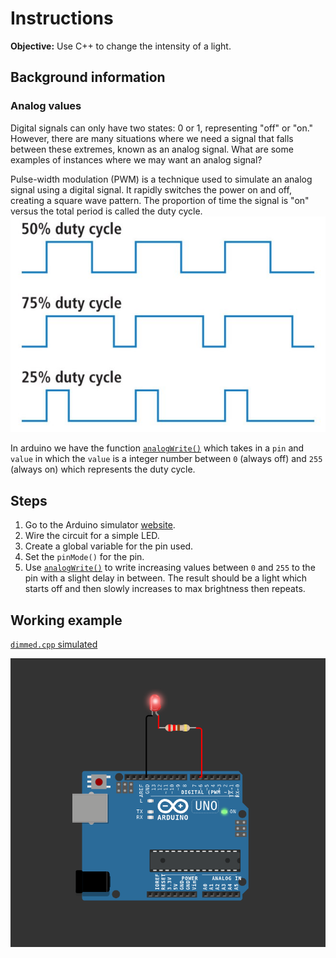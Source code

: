 # Instructions
**Objective:** Use C++ to change the intensity of a light.

## Background information
### Analog values
Digital signals can only have two states: 0 or 1, representing "off" or "on." However, there are many situations where we need a signal that falls between these extremes, known as an analog signal. What are some examples of instances where we may want an analog signal?

Pulse-width modulation (PWM)  is a technique used to simulate an analog signal using a digital signal. It rapidly switches the power on and off, creating a square wave pattern. The proportion of time the signal is "on" versus the total period is called the duty cycle.
![Hardware](/assets/img/duty_cycle.JPG)

In arduino we have the function [`analogWrite()`](https://docs.arduino.cc/language-reference/en/functions/analog-io/analogWrite/#notes-and-warnings) which takes in a `pin` and `value` in which the `value` is a integer number between `0` (always off) and `255` (always on) which represents the duty cycle.

## Steps
1. Go to the Arduino simulator [website](https://wokwi.com/projects/new/arduino-uno).
2. Wire the circuit for a simple LED.
3. Create a global variable for the pin used.
4. Set the `pinMode()` for the pin.
5. Use [`analogWrite()`](https://docs.arduino.cc/language-reference/en/functions/analog-io/analogWrite/) to write increasing values between `0` and `255` to the pin with a slight delay in between. The result should be a light which starts off and then slowly increases to max brightness then repeats.  

## Working example
[`dimmed.cpp` simulated](https://wokwi.com/projects/415014003533562881)

![Hardware](/assets/img/dimmed.png)
